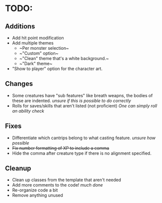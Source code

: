 # TODO:

## Additions
- Add hit point modification
- Add multiple themes
	- ~Per monster selection~
	- ~"Custom" option~
	- ~"Clean" theme that's a white background.~
	- ~"Dark" theme~
- "Show to player" option for the character art.

## Changes
- Some creatures have "sub features" like breath weapns, the bodies of these are indented. *unsure if this is possible to do correctly*
- Rolls for saves/skills that aren't listed (not proficient) *One can simply roll an ability check*

## Fixes
- Differentiate which cantrips belong to what casting feature. *unsure how possible*
- ~~Fix number formatting of XP to include a comma~~
- Hide the comma after creature type if there is no alignment specified.

## Cleanup
- Clean up classes from the template that aren't needed
- Add more comments to the code! *much done*
- Re-organize code a bit
- Remove anything unused
